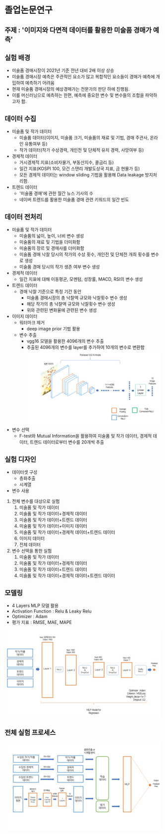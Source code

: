 # 졸업논문연구

## 주제 : '이미지와 다면적 데이터를 활용한 미술품 경매가 예측'

## 실험 배경

- 미술품 경매시장이 2021년 기준 전년 대비 2배 이상 상승
- 미술품 경매시장 예측은 주관적인 요소가 많고 복합적인 요소들이 경매가 예측에 개입하여 예측하기 어려움
- 현재 미술품 경매시장의 예상경매가는 전문가의 판단 하에 진행됨.
- 이를 머신러닝으로 예측하는 한편, 예측에 중요한 변수 및 변수들의 조합을 파악하고자 함.

## 데이터 수집

- 미술품 및 작가 데이터
    - 미술품 데이터(이미지, 미술품 크기, 미술품의 재료 및 기법, 경매 주관사, 온라인 유통여부 등)
    - 작가 데이터(작가 수상경력, 개인전 및 단체적 유치 경력, 사망여부 등)
- 경제적 데이터
    - 거시경제적 지표(소비자물가, 부동산지수, 콜금리 등)
    - 일간 지표(KOSPI 100, 모건 스탠리 개발도상국 지표, 금 현물가 등)
    - 모든 경제적 데이터는 window sliding 기법을 활용해 Data leakage 방지처리함.
- 트렌드 데이터
    - '미술품 경매'에 관한 월간 뉴스 기사의 수
    - 네이버 트렌드를 활용한 미술품 경매 관련 키워드의 일간 빈도

## 데이터 전처리

- 미술품 및 작가 데이터
    - 미술품의 넓이, 높이, 너비 변수 생성
    - 미술품의 재료 및 기법을 더미화함
    - 미술품의 장르 및 경매사를 더미화함
    - 미술품 경매 낙찰 당시의 작가의 수상 횟수, 개인전 및 단체전 개최 횟수를 변수로 생성
    - 미술품 경매 당시의 작가 생존 여부 변수 생성
- 경제적 데이터
    - 일간 지표에 대해 이동평균, 모멘텀, 성장률, MACD, RSI의 변수 생성
- 트렌드 데이터
    - 경매 낙찰 기준으로 특정 기간 동안
        - 미술품 경매시장의 총 낙찰액 규모와 낙찰횟수 변수 생성
        - 해당 작가의 총 낙찰액 규모와 낙찰횟수 변수 생성
        - 위와 관련된 변화율에 관련된 변수 생성
- 이미지 데이터
    - 워터마크 제거
        - deep image prior 기법 활용
    - 변수 추출
        - vgg16 모델을 활용한 4096개의 변수 추출
        - 추출된 4096개의 변수를 layer를 추가하여 10개의 변수로 변환함![슬라이드3](Readme.assets/슬라이드3.PNG)
- 변수 선택
    - F-test와 Mutual Information을 활용하여 미술품 및 작가 데이터, 경제적 데이터, 트렌드 데이터로부터 변수를 20개씩 추출

## 실험 디자인

- 데이터셋 구성
    - 층화추출
    - 시계열
- 변수 사용

1. 전체 변수를 대상으로 실험
    1. 미술품 및 작가 데이터
    2. 미술품 및 작가 데이터+경제적 데이터
    3. 미술품 및 작가 데이터+트렌드 데이터
    4. 미술품 및 작가 데이터+이미지 데이터
    5. 미술품 및 작가 데이터+경제적 데이터+트렌드 데이터
    6. 이미지 데이터
    7. 전체 데이터
2. 변수 선택을 통한 실험
    1. 미술품 및 작가 데이터
    2. 미술품 및 작가 데이터+경제적 데이터
    3. 미술품 및 작가 데이터+트렌드 데이터
    4. 미술품 및 작가 데이터+경제적 데이터+트렌드 데이터

## 모델링

- 4 Layers MLP 모델 활용
- Activation Function : Relu & Leaky Relu
- Optimizer : Adam
- 평가 지표 : RMSE, MAE, MAPE

<img src="Readme.assets/슬라이드4.PNG" alt="슬라이드4" style="zoom:75%;" />

## 전체 실험 프로세스

![슬라이드2](Readme.assets/슬라이드2.PNG)

